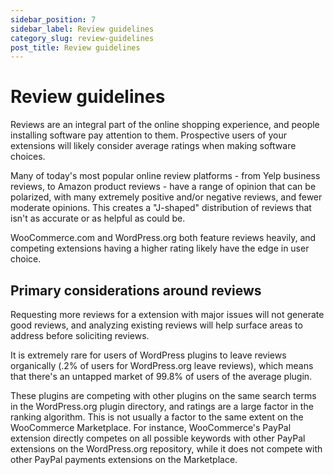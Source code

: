 ```yaml
---
sidebar_position: 7
sidebar_label: Review guidelines  
category_slug: review-guidelines
post_title: Review guidelines
---
```


# Review guidelines

Reviews are an integral part of the online shopping experience, and people installing software pay attention to them. Prospective users of your extensions will likely consider average ratings when making software choices.

Many of today's most popular online review platforms - from Yelp business reviews, to Amazon product reviews - have a range of opinion that can be polarized, with many extremely positive and/or negative reviews, and fewer moderate opinions. This creates a "J-shaped" distribution of reviews that isn't as accurate or as helpful as could be.

WooCommerce.com and WordPress.org both feature reviews heavily, and competing extensions having a higher rating likely have the edge in user choice. 

## Primary considerations around reviews

Requesting more reviews for a extension with major issues will not generate good reviews, and analyzing existing reviews will help surface areas to address before soliciting reviews.

It is extremely rare for users of WordPress plugins to leave reviews organically (.2% of users for WordPress.org leave reviews), which means that there's an untapped market of 99.8% of users of the average plugin.

These plugins are competing with other plugins on the same search terms in the WordPress.org plugin directory, and ratings are a large factor in the ranking algorithm. This is not usually a factor to the same extent on the WooCommerce Marketplace. For instance, WooCommerce's PayPal extension directly competes on all possible keywords with other PayPal extensions on the WordPress.org repository, while it does not compete with other PayPal payments extensions on the Marketplace.
